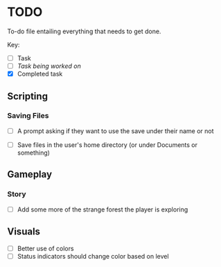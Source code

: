 # TODO
To-do file entailing everything that needs to get done.

Key:

- [ ] Task
- [ ] *Task being worked on*
- [x] Completed task

## Scripting

### Saving Files

- [ ] A prompt asking if they want to use the save under their name or not
- [ ] Save files in the user's home directory (or under Documents or something)


## Gameplay

### Story

- [ ] Add some more of the strange forest the player is exploring

## Visuals

- [ ] Better use of colors
 - [ ] Status indicators should change color based on level
